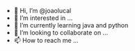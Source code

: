 - 👋 Hi, I’m @joaolucal
- 👀 I’m interested in ...
- 🌱 I’m currently learning java and python
- 💞️ I’m looking to collaborate on ...
- 📫 How to reach me ...

<!---
joaolucal/joaolucal is a ✨ special ✨ repository because its `README.md` (this file) appears on your GitHub profile.
You can click the Preview link to take a look at your changes.
--->
